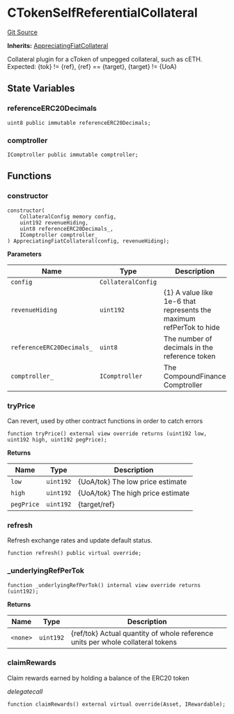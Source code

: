 # CTokenSelfReferentialCollateral
[Git Source](https://github.com/larrythecucumber321/protocol/blob/77d337b8595ba96d069ded321419b36a61984170/contracts/plugins/assets/compoundv2/CTokenSelfReferentialCollateral.sol)

**Inherits:**
[AppreciatingFiatCollateral](/contracts/plugins/assets/AppreciatingFiatCollateral.sol/abstract.AppreciatingFiatCollateral.md)

Collateral plugin for a cToken of unpegged collateral, such as cETH.
Expected: {tok} != {ref}, {ref} == {target}, {target} != {UoA}


## State Variables
### referenceERC20Decimals

```solidity
uint8 public immutable referenceERC20Decimals;
```


### comptroller

```solidity
IComptroller public immutable comptroller;
```


## Functions
### constructor


```solidity
constructor(
    CollateralConfig memory config,
    uint192 revenueHiding,
    uint8 referenceERC20Decimals_,
    IComptroller comptroller_
) AppreciatingFiatCollateral(config, revenueHiding);
```
**Parameters**

|Name|Type|Description|
|----|----|-----------|
|`config`|`CollateralConfig`||
|`revenueHiding`|`uint192`|{1} A value like 1e-6 that represents the maximum refPerTok to hide|
|`referenceERC20Decimals_`|`uint8`|The number of decimals in the reference token|
|`comptroller_`|`IComptroller`|The CompoundFinance Comptroller|


### tryPrice

Can revert, used by other contract functions in order to catch errors


```solidity
function tryPrice() external view override returns (uint192 low, uint192 high, uint192 pegPrice);
```
**Returns**

|Name|Type|Description|
|----|----|-----------|
|`low`|`uint192`|{UoA/tok} The low price estimate|
|`high`|`uint192`|{UoA/tok} The high price estimate|
|`pegPrice`|`uint192`|{target/ref}|


### refresh

Refresh exchange rates and update default status.


```solidity
function refresh() public virtual override;
```

### _underlyingRefPerTok


```solidity
function _underlyingRefPerTok() internal view override returns (uint192);
```
**Returns**

|Name|Type|Description|
|----|----|-----------|
|`<none>`|`uint192`|{ref/tok} Actual quantity of whole reference units per whole collateral tokens|


### claimRewards

Claim rewards earned by holding a balance of the ERC20 token

*delegatecall*


```solidity
function claimRewards() external virtual override(Asset, IRewardable);
```

